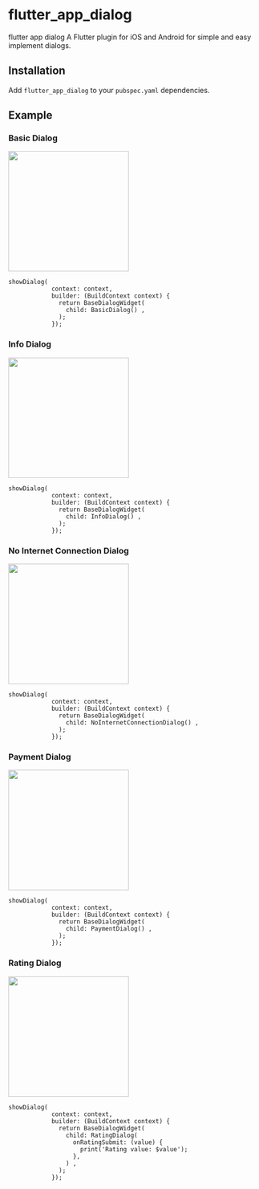 # flutter_app_dialog

flutter app dialog
A Flutter plugin for iOS and Android for simple and easy implement dialogs.

## Installation

Add `flutter_app_dialog` to your `pubspec.yaml` dependencies. 
## Example
### Basic Dialog
<img src="https://github.com/Nhattandev/flutter_app_dialog/blob/master/doc/basic_dialog.png?raw=true" width="240"/>

```
showDialog(
            context: context,
            builder: (BuildContext context) {
              return BaseDialogWidget(
                child: BasicDialog() ,
              );
            });
```
### Info Dialog
<img src="https://github.com/Nhattandev/flutter_app_dialog/blob/master/doc/info_dialog.png?raw=true" width="240"/>

```
showDialog(
            context: context,
            builder: (BuildContext context) {
              return BaseDialogWidget(
                child: InfoDialog() ,
              );
            });
```
### No Internet Connection Dialog
<img src="https://github.com/Nhattandev/flutter_app_dialog/blob/master/doc/no_internet_connection.png?raw=true" width="240"/>

```
showDialog(
            context: context,
            builder: (BuildContext context) {
              return BaseDialogWidget(
                child: NoInternetConnectionDialog() ,
              );
            });
```
### Payment Dialog
<img src="https://github.com/Nhattandev/flutter_app_dialog/blob/master/doc/payment_dialog.png?raw=true" width="240"/>

```
showDialog(
            context: context,
            builder: (BuildContext context) {
              return BaseDialogWidget(
                child: PaymentDialog() ,
              );
            });
```
### Rating Dialog
<img src="https://github.com/Nhattandev/flutter_app_dialog/blob/master/doc/rating_dialog.png?raw=true" width="240"/>

```
showDialog(
            context: context,
            builder: (BuildContext context) {
              return BaseDialogWidget(
                child: RatingDialog(
                  onRatingSubmit: (value) {
                    print('Rating value: $value');
                  },
                ) ,
              );
            });
```
